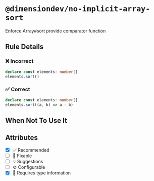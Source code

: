 <!-- begin title -->

# `@dimensiondev/no-implicit-array-sort`

Enforce Array#sort provide comparator function

<!-- end title -->

## Rule Details

### :x: Incorrect

```ts
declare const elements: number[]
elements.sort()
```

### :white_check_mark: Correct

```ts
declare const elements: number[]
elements.sort((a, b) => a - b)
```

## When Not To Use It

## Attributes

<!-- begin attributes -->

- [x] :white_check_mark: Recommended
- [ ] :wrench: Fixable
- [ ] :bulb: Suggestions
- [ ] :gear: Configurable
- [x] :thought_balloon: Requires type information

<!-- end attributes -->

